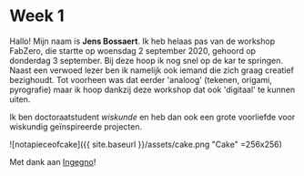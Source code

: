 # Week 1
Hallo! Mijn naam is __Jens Bossaert__. Ik heb helaas pas van de workshop FabZero, die startte op woensdag 2 september 2020, gehoord op donderdag 3 september. Bij deze hoop ik nog snel op de kar te springen. Naast een verwoed lezer ben ik namelijk ook iemand die zich graag creatief bezighoudt. Tot voorheen was dat eerder 'analoog' (tekenen, origami, pyrografie) maar ik hoop dankzij deze workshop dat ook 'digitaal' te kunnen uiten.

Ik ben doctoraatstudent _wiskunde_ en heb dan ook een grote voorliefde voor wiskundig geïnspireerde projecten. 

![notapieceofcake]({{ site.baseurl }}/assets/cake.png "Cake" =256x256)

Met dank aan [Ingegno](https://ingegno.be/)!
